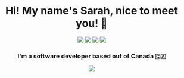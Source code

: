<br>
<h1 align="center">Hi! My name's Sarah, nice to meet you! 👋</h1>

<p align="center">
  <a href="https://www.linkedin.com/in/sarahgerrard/" target="_blank">
    <img src="https://img.shields.io/badge/LinkedIn-0077B5?style=for-the-badge&logo=linkedin&logoColor=white"/>
  </a>
  <a href="https://twitter.com/ladybluenotes" target="_blank">
    <img src="https://img.shields.io/badge/Twitter-1DA1F2?style=for-the-badge&logo=twitter&logoColor=white"/>
  </a>
  <a href="https://sarahgerrard.me" target="_blank">
      <img src="https://img.shields.io/badge/website-000000?style=for-the-badge&logo=About.me&logoColor=white"/>
  </a>
  <a href="https://blog.sarahgerrard.me" target="_blank">
      <img src="https://img.shields.io/badge/Hashnode-2962FF?style=for-the-badge&logo=hashnode&logoColor=white"/>
  </a>
</p>

<h3 align="center">I'm a software developer based out of Canada 🇨🇦</h3>

<div align="center">
  
  <img src="https://github-readme-stats.vercel.app/api?username=ladybluenotes&show_icons=true&theme=dark#gh-dark-mode-only)](https://github.com/ladybluenotes/github-readme-stats#gh-dark-mode-only" />
  
</div>

 
